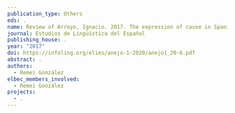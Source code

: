 ```yaml
---
publication_type: Others
eds: .
name: Review of Arroyo, Ignacio. 2017. The expression of cause in Spanish
journal: Estudios de Lingüística del Español
publishing_house: .
year: "2017"
doi: https://infoling.org/elies/anejo-1-2020/anejo1_20-6.pdf
abstract: .
authors:
  - Remei González
elbec_members_involved:
  - Remei González
projects:
  - .
---
```

